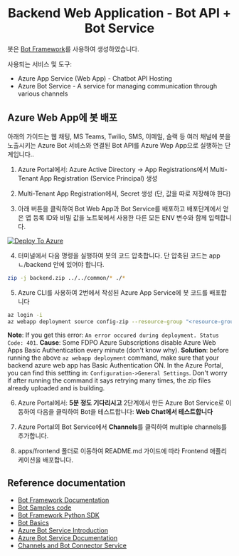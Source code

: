 <h1 align="center">
Backend Web Application - Bot API + Bot Service
</h1>

봇은 [Bot Framework](https://dev.botframework.com)를 사용하여 생성하였습니다.

사용되는 서비스 및 도구:

- Azure App Service (Web App) - Chatbot API Hosting
- Azure Bot Service - A service for managing communication through various channels

## Azure Web App에 봇 배포

아래의 가이드는 웹 채팅, MS Teams, Twilio, SMS, 이메일, 슬랙 등 여러 채널에 봇을 노출시키는 Azure Bot 서비스와 연결된 Bot API를 Azure Wep App으로 실행하는 단계입니다..

1. Azure Portal에서: Azure Active Directory -> App Registrations에서 Multi-Tenant App Registration (Service Principal) 생성

2. Multi-Tenant App Registration에서, Secret 생성 (단, 값을 따로 저장해야 한다)

3. 아래 버튼을 클릭하여 Bot Web App과 Bot Service를 배포하고 배포단계에서 얻은 앱 등록 ID와 비밀 값을 노트북에서 사용한 다른 모든 ENV 변수와 함께 입력합니다. 

[![Deploy To Azure](https://aka.ms/deploytoazurebutton)](https://portal.azure.com/#create/Microsoft.Template/uri/https%3A%2F%2Fraw.githubusercontent.com%2Fpablomarin%2FGPT-Azure-Search-Engine%2Fmain%2Fapps%2Fbackend%2Fazuredeploy-backend.json)

4. 터미널에서 다음 명령을 실행하여 봇의 코드 압축합니다. 단 압축된 코드는 appㄴ/backend 안에 있어야 합니다.
```bash
zip -j backend.zip ../../common/* ./*
```
5. Azure CLI를 사용하여 2번에서 작성된 Azure App Service에 봇 코드를 배포합니다
```bash
az login -i
az webapp deployment source config-zip --resource-group "<resource-group-name>" --name "<name-of-backend-app-service>" --src "backend.zip"
```
**Note**: If you get this error: `An error occured during deployment. Status Code: 401`. **Cause**: Some FDPO Azure Subscriptions disable Azure Web Apps Basic Authentication every minute (don't know why). **Solution**:  before running the above `az webapp deployment` command, make sure that your backend azure web app has Basic Authentication ON. In the Azure Portal, you can find this settting in: `Configuration->General Settings`.
Don't worry if after running the command it says retrying many times, the zip files already uploaded and is building.

6. Azure Portal에서: **5분 정도 기다리시고** 2단계에서 만든 Azure Bot Service로 이동하여 다음을 클릭하여 Bot을 테스트합니다: **Web Chat에서 테스트합니다**

7. Azure Portal의 Bot Service에서 **Channels**를 클릭하여 multiple channels를 추가합니다. 

8. apps/frontend 폴더로 이동하여 README.md 가이드에 따라 Frontend 애플리케이션을 배포합니다. 

## Reference documentation

- [Bot Framework Documentation](https://docs.botframework.com)
- [Bot Samples code](https://github.com/microsoft/BotBuilder-Samples)
- [Bot Framework Python SDK](https://github.com/microsoft/botbuilder-python/tree/main)
- [Bot Basics](https://docs.microsoft.com/azure/bot-service/bot-builder-basics?view=azure-bot-service-4.0)
- [Azure Bot Service Introduction](https://docs.microsoft.com/azure/bot-service/bot-service-overview-introduction?view=azure-bot-service-4.0)
- [Azure Bot Service Documentation](https://docs.microsoft.com/azure/bot-service/?view=azure-bot-service-4.0)
- [Channels and Bot Connector Service](https://docs.microsoft.com/azure/bot-service/bot-concepts?view=azure-bot-service-4.0)
